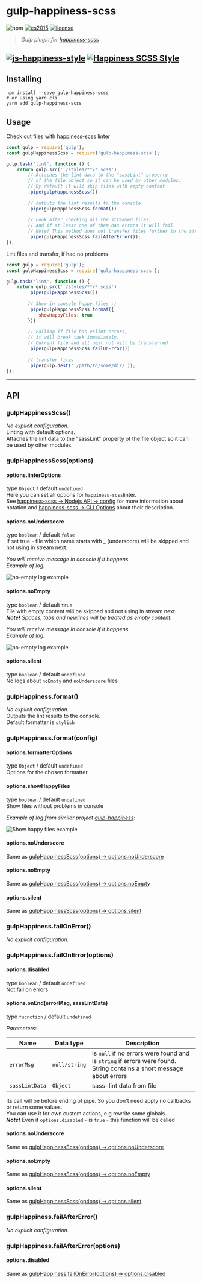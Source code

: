 # gulp-happiness-scss

![npm](https://img.shields.io/badge/node-6.3.1-yellow.svg)
[![es2015](https://img.shields.io/badge/ECMAScript-2015_(ES6)-blue.svg)](https://nodejs.org/en/docs/es6/) 
[![license](https://img.shields.io/badge/License-MIT-blue.svg)](https://github.com/dutchenkoOleg/gulp-happiness/blob/master/LICENSE) 

> _Gulp plugin for [happiness-scss](https://github.com/dutchenkoOleg/happiness-scss)_

[![js-happiness-style](https://cdn.rawgit.com/JedWatson/happiness/master/badge.svg)](https://github.com/JedWatson/happiness)
[![Happiness SCSS Style](https://cdn.rawgit.com/dutchenkoOleg/happiness-scss/master/badge.svg)](https://github.com/dutchenkoOleg/happiness-scss)
---

## Installing

```shell
npm install --save gulp-happiness-scss
# or using yarn cli
yarn add gulp-happiness-scss
```


## Usage

Check out files with [happiness-scss](https://github.com/dutchenkoOleg/happiness-scss) linter

```js
const gulp = require('gulp');
const gulpHappinessScss = require('gulp-happiness-scss');

gulp.task('lint', function () {
	return gulp.src('./styles/**/*.scss')
		// Attaches the lint data to the "sassLint" property
		// of the file object so it can be used by other modules. 
		// By default it will skip files with empty content
		.pipe(gulpHappinessScss())
		
		// outputs the lint results to the console.
		.pipe(gulpHappinessScss.format())
		
		// Look after checking all the streamed files,
		// and if at least one of them has errors it will fail.
		// Note! This method does not transfer files further to the stream!
		.pipe(gulpHappinessScss.failAfterError());
});
```

Lint files and transfer, if had no problems

```js
const gulp = require('gulp');
const gulpHappinessScss = require('gulp-happiness-scss');

gulp.task('lint', function () {
	return gulp.src('./styles/**/*.scss')
		.pipe(gulpHappinessScss())
		
		// Show in console happy files ;)
		.pipe(gulpHappinessScss.format({
			showHappyFiles: true
		}))
		
		// Failing if file has eslint errors,
		// it will break task immediately.
		// Current file and all next not will be transferred
		.pipe(gulpHappinessScss.failOnError())
		
		// transfer files
		.pipe(gulp.dest('./path/to/some/dir/'));
});
```

---
   
## API


### gulpHappinessScss()

_No explicit configuration._   
Linting with default options.  
Attaches the lint data to the "sassLint" property of the file object so it can be used by other modules. 

### gulpHappinessScss(options)

#### options.linterOptions

type `Object` /
default `undefined`  
Here you can set all options for `happiness-scss`linter.  
See [happiness-scss → Nodejs API → config](https://github.com/dutchenkoOleg/happiness-scss#nodejs-api) for more information about notation and [happiness-scss → CLI Options](https://github.com/dutchenkoOleg/happiness-scss#cli-options) about their description.

#### options.noUnderscore

type `boolean` /
default `false`  
If set true - file which name starts with _ (underscore) will be skipped and not using in stream next.  

_You will receive message in console if it happens._  
_Example of log:_

![no-empty log example](https://raw.githubusercontent.com/dutchenkoOleg/gulp-not-supported-file/master/assets/no-underscore.png)


#### options.noEmpty

type `boolean` /
default `true`  
File with empty content will be skipped and not using in stream next.  
_**Note!** Spaces, tabs and newlines will be treated as empty content._  

_You will receive message in console if it happens._  
_Example of log:_

![no-empty log example](https://raw.githubusercontent.com/dutchenkoOleg/gulp-not-supported-file/master/assets/no-empty.png)


#### options.silent

type `boolean` /
default `undefined`  
No logs about `noEmpty` and `noUnderscore` files

### gulpHappiness.format()

_No explicit configuration._   
Outputs the lint results to the console.  
Default formatter is `stylish`









### gulpHappiness.format(config)


#### options.formatterOptions

type `Object` /
default `undefined`  
Options for the chosen formatter 

#### options.showHappyFiles

type `boolean` /
default `undefined`  
Show files without problems in console

_Example of log from similar project [gulp-happiness](https://github.com/dutchenkoOleg/gulp-happiness):_

![Show happy files example](https://raw.githubusercontent.com/dutchenkoOleg/gulp-happiness/master/assets/show-hapy-files.png)

#### options.noUnderscore

Same as [gulpHappinessScss(options) → options.noUnderscore](#optionsnounderscore)

#### options.noEmpty

Same as [gulpHappinessScss(options) → options.noEmpty](#optionsnoempty)

#### options.silent

Same as [gulpHappinessScss(options) → options.silent](#optionssilent)







### gulpHappiness.failOnError()

_No explicit configuration._ 

### gulpHappiness.failOnError(options)

#### options.disabled

type `boolean` /
default `undefined`  
Not fail on errors 

#### options.onEnd(errorMsg, sassLintData)

type `fucnction` /
default `undefined`  

_Parameters:_

Name | Data type | Description
 --- | --- | ---
 `errorMsg` | `null/string` | Is `null` if no errors were found and is `string` if errors were found. String contains a short message about errors
 `sassLintData` | `Object` | sass-lint data from file
 
Its call will be before ending of pipe. So you don't need apply no callbacks or return some values.  
You can use it for own custom actions, e.g rewrite some globals.  
___Note!___ Even if `options.disabled` - is `true` - this function will be called

#### options.noUnderscore

Same as [gulpHappinessScss(options) → options.noUnderscore](#optionsnounderscore)

#### options.noEmpty

Same as [gulpHappinessScss(options) → options.noEmpty](#optionsnoempty)

#### options.silent

Same as [gulpHappinessScss(options) → options.silent](#optionssilent)




### gulpHappiness.failAfterError()

_No explicit configuration._ 


### gulpHappiness.failAfterError(options)

#### options.disabled

Same as [gulpHappiness.failOnError(options) → options.disabled](#optionsdisabled)
